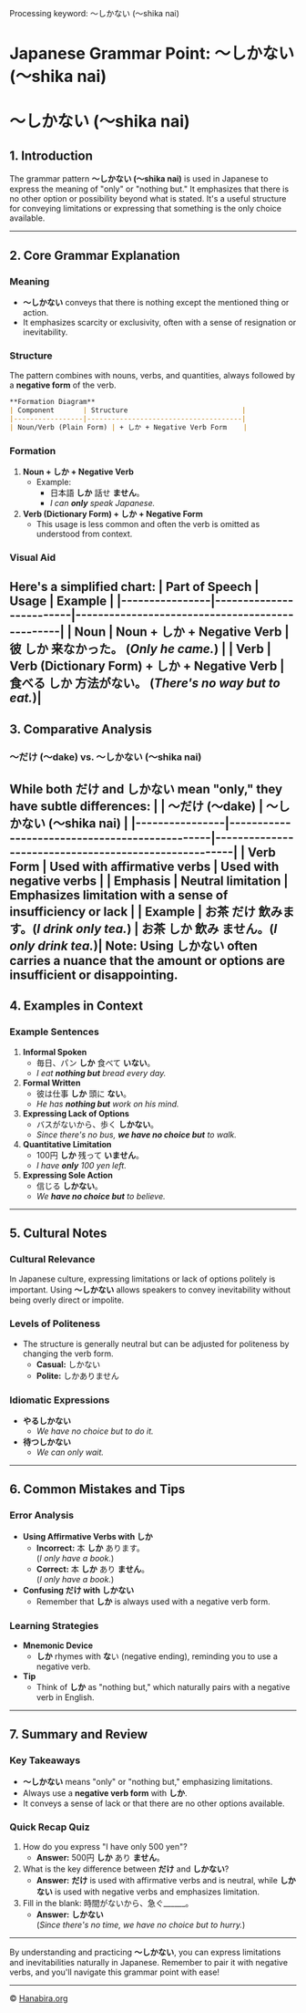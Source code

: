 Processing keyword: ～しかない (〜shika nai)
# Japanese Grammar Point: ～しかない (〜shika nai)
# ～しかない (〜shika nai)
## 1. Introduction
The grammar pattern **～しかない (〜shika nai)** is used in Japanese to express the meaning of "only" or "nothing but." It emphasizes that there is no other option or possibility beyond what is stated. It's a useful structure for conveying limitations or expressing that something is the only choice available.

---
## 2. Core Grammar Explanation
### Meaning
- **～しかない** conveys that there is nothing except the mentioned thing or action.
- It emphasizes scarcity or exclusivity, often with a sense of resignation or inevitability.
### Structure
The pattern combines with nouns, verbs, and quantities, always followed by a **negative form** of the verb.
```markdown
**Formation Diagram**
| Component       | Structure                            |
|-----------------|--------------------------------------|
| Noun/Verb (Plain Form) | + しか + Negative Verb Form    |
```
### Formation
1. **Noun + しか + Negative Verb**
   - Example: 
     - 日本語 **しか** 話せ **ません**。
     - _I can **only** speak Japanese._
2. **Verb (Dictionary Form) + しか + Negative Form**
   - This usage is less common and often the verb is omitted as understood from context.
### Visual Aid
Here's a simplified chart:
| Part of Speech | Usage                   | Example                                        |
|----------------|-------------------------|------------------------------------------------|
| Noun           | Noun + しか + Negative Verb | 彼 **しか** 来なかった。 (_Only he came._)          |
| Verb           | Verb (Dictionary Form) + しか + Negative Verb | 食べる **しか** 方法がない。 (_There's no way but to eat._)|
---
## 3. Comparative Analysis
### ～だけ (〜dake) vs. ～しかない (〜shika nai)
While both **だけ** and **しかない** mean "only," they have subtle differences:
|                | ～だけ (〜dake)                                 | ～しかない (〜shika nai)                               |
|----------------|-----------------------------------------------|------------------------------------------------------|
| Verb Form      | Used with affirmative verbs                   | Used with negative verbs                             |
| Emphasis       | Neutral limitation                            | Emphasizes limitation with a sense of insufficiency or lack |
| Example        | お茶 **だけ** 飲みます。(_I drink only tea._)          | お茶 **しか** 飲み **ません**。(_I **only** drink tea._)|
**Note:** Using **しかない** often carries a nuance that the amount or options are insufficient or disappointing.
---
## 4. Examples in Context
### Example Sentences
1. **Informal Spoken**
   - 毎日、パン **しか** 食べて **いない**。
   - _I eat **nothing but** bread every day._
2. **Formal Written**
   - 彼は仕事 **しか** 頭に **ない**。
   - _He has **nothing but** work on his mind._
3. **Expressing Lack of Options**
   - バスがないから、歩く **しかない**。
   - _Since there's no bus, **we have no choice but** to walk._
4. **Quantitative Limitation**
   - 100円 **しか** 残って **いません**。
   - _I have **only** 100 yen left._
5. **Expressing Sole Action**
   - 信じる **しかない**。
   - _We **have no choice but** to believe._
---
## 5. Cultural Notes
### Cultural Relevance
In Japanese culture, expressing limitations or lack of options politely is important. Using **～しかない** allows speakers to convey inevitability without being overly direct or impolite.
### Levels of Politeness
- The structure is generally neutral but can be adjusted for politeness by changing the verb form.
  - **Casual:** しかない
  - **Polite:** しかありません
### Idiomatic Expressions
- **やるしかない**
  - _We have no choice but to do it._
- **待つしかない**
  - _We can only wait._
---
## 6. Common Mistakes and Tips
### Error Analysis
- **Using Affirmative Verbs with しか**
  - **Incorrect:** 本 **しか** あります。  
    (_I only have a book._)
  - **Correct:** 本 **しか** あり **ません**。  
    (_I only have a book._)
- **Confusing だけ with しかない**
  - Remember that **しか** is always used with a negative verb form.
### Learning Strategies
- **Mnemonic Device**
  - **しか** rhymes with **な**い (negative ending), reminding you to use a negative verb.
- **Tip**
  - Think of **しか** as "nothing but," which naturally pairs with a negative verb in English.
---
## 7. Summary and Review
### Key Takeaways
- **～しかない** means "only" or "nothing but," emphasizing limitations.
- Always use a **negative verb form** with **しか**.
- It conveys a sense of lack or that there are no other options available.
### Quick Recap Quiz
1. How do you express "I have only 500 yen"?
   - **Answer:** 500円 **しか** あり **ません**。
2. What is the key difference between **だけ** and **しかない**?
   - **Answer:** **だけ** is used with affirmative verbs and is neutral, while **しかない** is used with negative verbs and emphasizes limitation.
3. Fill in the blank: 時間がないから、急ぐ______。
   - **Answer:** **しかない**  
     (_Since there's no time, we have no choice but to hurry._)
---
By understanding and practicing **～しかない**, you can express limitations and inevitabilities naturally in Japanese. Remember to pair it with negative verbs, and you'll navigate this grammar point with ease!


---

© [Hanabira.org](https://hanabira.org)
